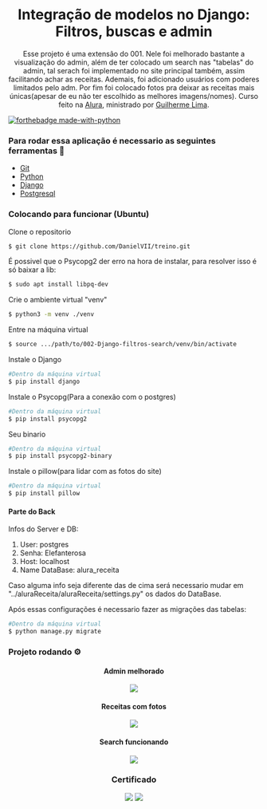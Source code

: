 <h1 align="center">Integração de modelos no Django: Filtros, buscas e admin</h1>
<p align="center">
    Esse projeto é uma extensão do 001. Nele foi melhorado bastante a visualização do admin, além de ter colocado um search nas "tabelas" do admin, tal serach foi implementado no site principal também, assim facilitando achar as receitas. Ademais, foi adicionado usuários com poderes limitados pelo adm. Por fim foi colocado fotos pra deixar as receitas mais únicas(apesar de eu não ter escolhido as melhores imagens/nomes). Curso feito na <a href="https://cursos.alura.com.br/">Alura</a>, ministrado por
    <a href="https://www.linkedin.com/in/guilherme-lima-458925178/">Guilherme Lima</a>.
</p>

[![forthebadge made-with-python](http://ForTheBadge.com/images/badges/made-with-python.svg)](https://www.python.org/)

### Para rodar essa aplicação é necessario as seguintes ferramentas :bookmark_tabs:

<ul>
    <li><a href="https://git-scm.com">Git</a></li>
    <li><a href="https://www.python.org/">Python</a></li>
    <li><a href="https://www.djangoproject.com/">Django</a></li>
    <li><a href="https://www.postgresql.org/">Postgresql</a></li>
</ul>

### Colocando para funcionar (Ubuntu)

<P>Clone o repositorio</p>

```bash
$ git clone https://github.com/DanielVII/treino.git
```

<p>É possivel que o Psycopg2 der erro na hora de instalar, para resolver isso é só baixar a lib:</p>

```bash
$ sudo apt install libpq-dev
```

<p>Crie o ambiente virtual "venv"</p>

```bash
$ python3 -m venv ./venv
```

<p>Entre na máquina virtual</p>

```bash
$ source .../path/to/002-Django-filtros-search/venv/bin/activate
```

<p>Instale o Django</p>

```bash
#Dentro da máquina virtual
$ pip install django
```

<p>Instale o Psycopg(Para a conexão com o postgres)</p>

```bash
#Dentro da máquina virtual
$ pip install psycopg2
```

<p>Seu binario</p>

```bash
#Dentro da máquina virtual
$ pip install psycopg2-binary
```

<p>Instale o pillow(para lidar com as fotos do site)</p>

```bash
#Dentro da máquina virtual
$ pip install pillow
```

#### Parte do Back

<p>Infos do Server e DB:</p>
<ol>
    <li>User: postgres</li>
    <li> Senha: Elefanterosa</li>
    <li>Host: localhost</li>
    <li>Name DataBase: alura_receita</li>
</ol>

<p>Caso alguma info seja diferente das de cima será necessario mudar em "../aluraReceita/aluraReceita/settings.py" os dados do DataBase.</p>

<p>Após essas configurações é necessario fazer as migrações das tabelas:</p>

```bash
#Dentro da máquina virtual
$ python manage.py migrate
```

### Projeto rodando ⚙️

<div align="center">
    <h4 align="center">Admin melhorado</h4>
    <img src="https://user-images.githubusercontent.com/62727519/164734280-ae5745c2-0f74-4a19-94a7-43fda963cf7b.png"/>
    <h4 align="center">Receitas com fotos</h4>
    <img src="https://user-images.githubusercontent.com/62727519/164734604-221ee996-f480-49bf-b473-b9cab9ce9086.png"/>
    <h4 align="center">Search funcionando</h4>
    <img src="https://user-images.githubusercontent.com/62727519/164734787-44c67921-90f7-481c-acd5-1853b19235a6.png"/>
<div/>

### Certificado

<img src="https://user-images.githubusercontent.com/62727519/164735040-d7b16e09-ff77-4b7d-9460-a77ee0fc925d.png"/>
<img src="https://user-images.githubusercontent.com/62727519/164735197-78e7897b-6507-48c3-a9f8-c7ea8d477d7b.png"/>
